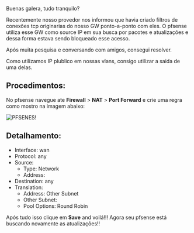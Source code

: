 Buenas galera, tudo tranquilo?

Recentemente nosso provedor nos informou que havia criado filtros de conexões tcp originarias do nosso GW ponto-a-ponto com eles. O pfsense utiliza esse GW como source IP em sua busca por pacotes e atualizações e dessa forma estava sendo bloqueado esse acesso.

Após muita pesquisa e conversando com amigos, consegui resolver.

Como utilizamos IP plublico em nossas vlans, consigo utilizar a saida de uma delas.

## Procedimentos:

No pfsense navegue ate **Firewall** > **NAT** > **Port Forward** e crie uma regra como mostro na imagem abaixo:

![PFSENES!](https://eliasmoraispereira.files.wordpress.com/2016/10/9b369-outbound_vlan.png?w=300)

## Detalhamento:

*   Interface: wan
*   Protocol: any
*   Source:
    *   Type: Network
    *   Address:
*   Destination: any
*   Translation:
    *   Address: Other Subnet
    *   Other Subnet:
    *   Pool Options: Round Robin

Após tudo isso clique em **Save** and voilá!!! Agora seu pfsense está buscando novamente as atualizações!!
